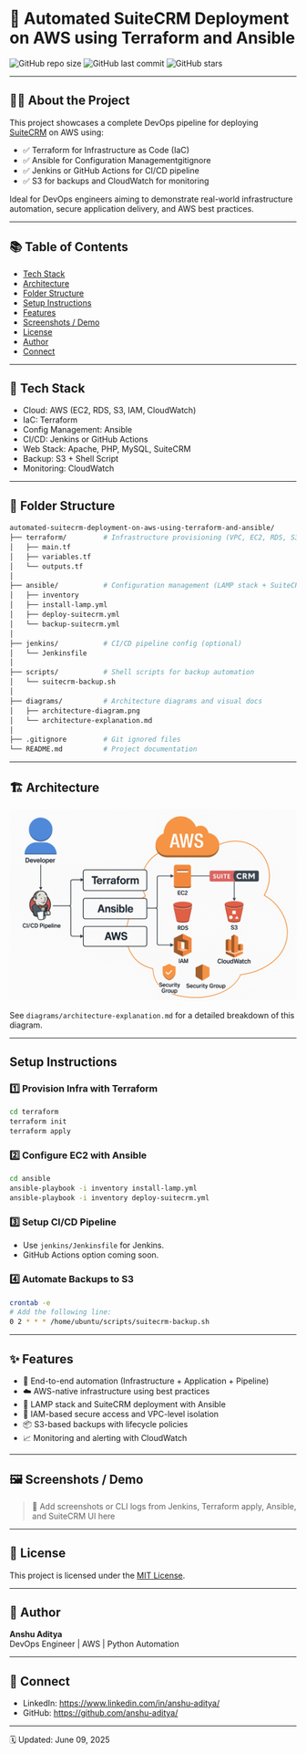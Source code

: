 # 🚀 Automated SuiteCRM Deployment on AWS using Terraform and Ansible

![GitHub repo size](https://img.shields.io/github/repo-size/your-username/automated-suitecrm-deployment-on-aws-using-terraform-and-ansible)
![GitHub last commit](https://img.shields.io/github/last-commit/your-username/automated-suitecrm-deployment-on-aws-using-terraform-and-ansible)
![GitHub stars](https://img.shields.io/github/stars/your-username/automated-suitecrm-deployment-on-aws-using-terraform-and-ansible?style=social)

---

## 🧑‍💻 About the Project

This project showcases a complete DevOps pipeline for deploying [SuiteCRM](https://suitecrm.com/) on AWS using:

- ✅ Terraform for Infrastructure as Code (IaC)
- ✅ Ansible for Configuration Managementgitignore
- ✅ Jenkins or GitHub Actions for CI/CD pipeline
- ✅ S3 for backups and CloudWatch for monitoring

Ideal for DevOps engineers aiming to demonstrate real-world infrastructure automation, secure application delivery, and AWS best practices.

---

## 📚 Table of Contents

- [Tech Stack](#-tech-stack)
- [Architecture](#-architecture)
- [Folder Structure](#-folder-structure)
- [Setup Instructions](#setup-instructions)
- [Features](#-features)
- [Screenshots / Demo](#-screenshots--demo)
- [License](#-license)
- [Author](#-author)
- [Connect](#-connect)

---

## 🚀 Tech Stack

- Cloud: AWS (EC2, RDS, S3, IAM, CloudWatch)
- IaC: Terraform
- Config Management: Ansible
- CI/CD: Jenkins or GitHub Actions
- Web Stack: Apache, PHP, MySQL, SuiteCRM
- Backup: S3 + Shell Script
- Monitoring: CloudWatch

---

## 🧱 Folder Structure

```bash
automated-suitecrm-deployment-on-aws-using-terraform-and-ansible/
├── terraform/         # Infrastructure provisioning (VPC, EC2, RDS, S3, etc.)
│   ├── main.tf
│   ├── variables.tf
│   └── outputs.tf
│
├── ansible/           # Configuration management (LAMP stack + SuiteCRM setup)
│   ├── inventory
│   ├── install-lamp.yml
│   ├── deploy-suitecrm.yml
│   └── backup-suitecrm.yml
│
├── jenkins/           # CI/CD pipeline config (optional)
│   └── Jenkinsfile
│
├── scripts/           # Shell scripts for backup automation
│   └── suitecrm-backup.sh
│
├── diagrams/          # Architecture diagrams and visual docs
│   ├── architecture-diagram.png
│   └── architecture-explanation.md
│
├── .gitignore         # Git ignored files
└── README.md          # Project documentation
```

---

## 🏗 Architecture

![Architecture Diagram](diagrams/architecture-diagram.png)

See `diagrams/architecture-explanation.md` for a detailed breakdown of this diagram.

---

##  Setup Instructions

### 1️⃣ Provision Infra with Terraform

```bash
cd terraform
terraform init
terraform apply
```

### 2️⃣ Configure EC2 with Ansible

```bash
cd ansible
ansible-playbook -i inventory install-lamp.yml
ansible-playbook -i inventory deploy-suitecrm.yml
```

### 3️⃣ Setup CI/CD Pipeline

- Use `jenkins/Jenkinsfile` for Jenkins.
- GitHub Actions option coming soon.

### 4️⃣ Automate Backups to S3

```bash
crontab -e
# Add the following line:
0 2 * * * /home/ubuntu/scripts/suitecrm-backup.sh
```

---

## ✨ Features

- 🔁 End-to-end automation (Infrastructure + Application + Pipeline)
- ☁️ AWS-native infrastructure using best practices
- 🐧 LAMP stack and SuiteCRM deployment with Ansible
- 🔐 IAM-based secure access and VPC-level isolation
- 📦 S3-based backups with lifecycle policies
- 📈 Monitoring and alerting with CloudWatch

---

## 🖼 Screenshots / Demo

> 📌 Add screenshots or CLI logs from Jenkins, Terraform apply, Ansible, and SuiteCRM UI here

---

## 🪪 License

This project is licensed under the [MIT License](LICENSE).

---

## 👤 Author

**Anshu Aditya**  
DevOps Engineer | AWS | Python Automation

---

## 💬 Connect

- LinkedIn: https://www.linkedin.com/in/anshu-aditya/
- GitHub: https://github.com/anshu-aditya/

---

🗓 Updated: June 09, 2025
